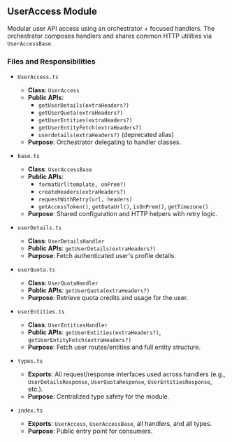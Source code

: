 ## UserAccess Module

Modular user API access using an orchestrator + focused handlers. The orchestrator composes handlers and shares common HTTP utilities via `UserAccessBase`.

### Files and Responsibilities

- `UserAccess.ts`
  - **Class**: `UserAccess`
  - **Public APIs**:
    - `getUserDetails(extraHeaders?)`
    - `getUserQuota(extraHeaders?)`
    - `getUserEntities(extraHeaders?)`
    - `getUserEntityFetch(extraHeaders?)`
    - `userdetails(extraHeaders?)` (deprecated alias)
  - **Purpose**: Orchestrator delegating to handler classes.

- `base.ts`
  - **Class**: `UserAccessBase`
  - **Public APIs**:
    - `formatUrl(template, onPrem?)`
    - `createHeaders(extraHeaders?)`
    - `requestWithRetry(url, headers)`
    - `getAccessToken()`, `getDataUrl()`, `isOnPrem()`, `getTimezone()`
  - **Purpose**: Shared configuration and HTTP helpers with retry logic.

- `userDetails.ts`
  - **Class**: `UserDetailsHandler`
  - **Public APIs**: `getUserDetails(extraHeaders?)`
  - **Purpose**: Fetch authenticated user's profile details.

- `userQuota.ts`
  - **Class**: `UserQuotaHandler`
  - **Public APIs**: `getUserQuota(extraHeaders?)`
  - **Purpose**: Retrieve quota credits and usage for the user.

- `userEntities.ts`
  - **Class**: `UserEntitiesHandler`
  - **Public APIs**: `getUserEntities(extraHeaders?)`, `getUserEntityFetch(extraHeaders?)`
  - **Purpose**: Fetch user routes/entities and full entity structure.

- `types.ts`
  - **Exports**: All request/response interfaces used across handlers (e.g., `UserDetailsResponse`, `UserQuotaResponse`, `UserEntitiesResponse`, etc.).
  - **Purpose**: Centralized type safety for the module.

- `index.ts`
  - **Exports**: `UserAccess`, `UserAccessBase`, all handlers, and all types.
  - **Purpose**: Public entry point for consumers.